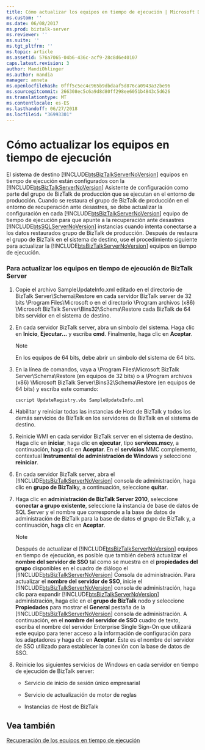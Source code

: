 ```yaml
---
title: Cómo actualizar los equipos en tiempo de ejecución | Microsoft Docs
ms.custom: ''
ms.date: 06/08/2017
ms.prod: biztalk-server
ms.reviewer: ''
ms.suite: ''
ms.tgt_pltfrm: ''
ms.topic: article
ms.assetid: 576a7065-04b6-436c-acf9-28c8d6e40107
caps.latest.revision: 3
author: MandiOhlinger
ms.author: mandia
manager: anneta
ms.openlocfilehash: 0fff5c5ec4c965b9dbdaaf5d876ca0943a32be96
ms.sourcegitcommit: 266308ec5c6a9d8d80ff298ee6051b4843c5d626
ms.translationtype: MT
ms.contentlocale: es-ES
ms.lasthandoff: 06/27/2018
ms.locfileid: "36993301"
---
```

# <a name="how-to-update-the-runtime-computers"></a>Cómo actualizar los equipos en tiempo de ejecución
El sistema de destino [!INCLUDE[btsBizTalkServerNoVersion](../includes/btsbiztalkservernoversion-md.md)] equipos en tiempo de ejecución están configurados con la [!INCLUDE[btsBizTalkServerNoVersion](../includes/btsbiztalkservernoversion-md.md)] Asistente de configuración como parte del grupo de BizTalk de producción que se ejecutan en el entorno de producción. Cuando se restaura el grupo de BizTalk de producción en el entorno de recuperación ante desastres, se debe actualizar la configuración en cada [!INCLUDE[btsBizTalkServerNoVersion](../includes/btsbiztalkservernoversion-md.md)] equipo de tiempo de ejecución para que apunte a la recuperación ante desastres [!INCLUDE[btsSQLServerNoVersion](../includes/btssqlservernoversion-md.md)] instancias cuando intenta conectarse a los datos restaurados grupo de BizTalk de producción. Después de restaura el grupo de BizTalk en el sistema de destino, use el procedimiento siguiente para actualizar la [!INCLUDE[btsBizTalkServerNoVersion](../includes/btsbiztalkservernoversion-md.md)] equipos en tiempo de ejecución.  
  
### <a name="to-update-the-biztalk-server-runtime-computers"></a>Para actualizar los equipos en tiempo de ejecución de BizTalk Server  
  
1. Copie el archivo SampleUpdateInfo.xml editado en el directorio de BizTalk Server\Schema\Restore en cada servidor BizTalk server de 32 bits \Program Files\Microsoft o en el directorio \Program archivos (x86) \Microsoft BizTalk Server\Bins32\Schema\Restore cada BizTalk de 64 bits servidor en el sistema de destino.  
  
2. En cada servidor BizTalk server, abra un símbolo del sistema. Haga clic en **Inicio**, **Ejecutar…** y escriba **cmd**. Finalmente, haga clic en **Aceptar**.  
  
   > [!NOTE]  
   >  En los equipos de 64 bits, debe abrir un símbolo del sistema de 64 bits.  
  
3. En la línea de comandos, vaya a \Program Files\Microsoft BizTalk Server\Schema\Restore (en equipos de 32 bits) o a \Program archivos (x86) \Microsoft BizTalk Server\Bins32\Schema\Restore (en equipos de 64 bits) y escriba este comando:  
  
   ```  
   cscript UpdateRegistry.vbs SampleUpdateInfo.xml  
   ```  
  
4. Habilitar y reiniciar todas las instancias de Host de BizTalk y todos los demás servicios de BizTalk en los servidores de BizTalk en el sistema de destino.  
  
5. Reinicie WMI en cada servidor BizTalk server en el sistema de destino. Haga clic en **iniciar**, haga clic en **ejecutar**, tipo **services.msc**y, a continuación, haga clic en **Aceptar**. En el **servicios** MMC complemento, contextual **Instrumental de administración de Windows** y seleccione **reiniciar**.  
  
6. En cada servidor BizTalk server, abra el [!INCLUDE[btsBizTalkServerNoVersion](../includes/btsbiztalkservernoversion-md.md)] consola de administración, haga clic en **grupo de BizTalk**y, a continuación, seleccione **quitar**.  
  
7. Haga clic en **administración de BizTalk Server 2010**, seleccione **conectar a grupo existente**, seleccione la instancia de base de datos de SQL Server y el nombre que corresponde a la base de datos de administración de BizTalk para la base de datos el grupo de BizTalk y, a continuación, haga clic en **Aceptar**.  
  
   > [!NOTE]
   >  Después de actualizar el [!INCLUDE[btsBizTalkServerNoVersion](../includes/btsbiztalkservernoversion-md.md)] equipos en tiempo de ejecución, es posible que también deberá actualizar el **nombre del servidor de SSO** tal como se muestra en el **propiedades del grupo** disponibles en el cuadro de diálogo el [!INCLUDE[btsBizTalkServerNoVersion](../includes/btsbiztalkservernoversion-md.md)] Consola de administración. Para actualizar el **nombre del servidor de SSO**, inicie el [!INCLUDE[btsBizTalkServerNoVersion](../includes/btsbiztalkservernoversion-md.md)] consola de administración, haga clic para expandir [!INCLUDE[btsBizTalkServerNoVersion](../includes/btsbiztalkservernoversion-md.md)] administración, haga clic en el **grupo de BizTalk** nodo y seleccione **Propiedades** para mostrar el **General** pestaña de la [!INCLUDE[btsBizTalkServerNoVersion](../includes/btsbiztalkservernoversion-md.md)] consola de administración. A continuación, en el **nombre del servidor de SSO** cuadro de texto, escriba el nombre del servidor Enterprise Single Sign-On que utilizará este equipo para tener acceso a la información de configuración para los adaptadores y haga clic en **Aceptar**. Éste es el nombre del servidor de SSO utilizado para establecer la conexión con la base de datos de SSO.  
  
8. Reinicie los siguientes servicios de Windows en cada servidor en tiempo de ejecución de BizTalk server:  
  
   -   Servicio de inicio de sesión único empresarial  
  
   -   Servicio de actualización de motor de reglas  
  
   -   Instancias de Host de BizTalk  
  
## <a name="see-also"></a>Vea también  
 [Recuperación de los equipos en tiempo de ejecución](../technical-guides/recovering-the-runtime-computers.md)